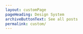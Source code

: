 ```yaml
---
layout: customPage
pageHeading: Design System
archiveButtonText: See all posts
permalink: custom/
---
```


